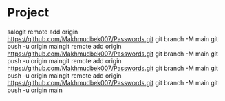 # Project
salogit remote add origin https://github.com/Makhmudbek007/Passwords.git
git branch -M main
git push -u origin maingit remote add origin https://github.com/Makhmudbek007/Passwords.git
git branch -M main
git push -u origin maingit remote add origin https://github.com/Makhmudbek007/Passwords.git
git branch -M main
git push -u origin maingit remote add origin https://github.com/Makhmudbek007/Passwords.git
git branch -M main
git push -u origin main
